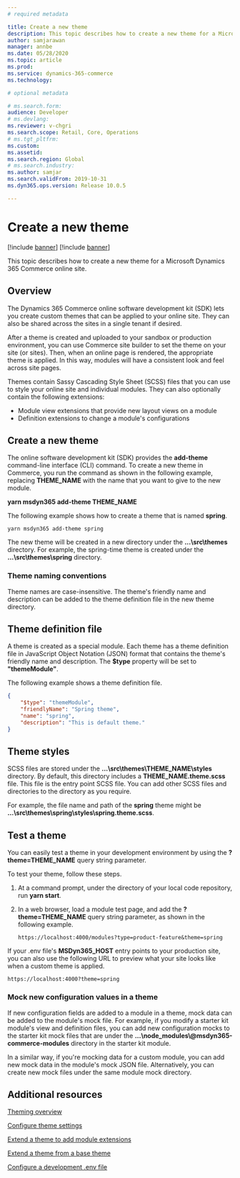 ```yaml
---
# required metadata

title: Create a new theme
description: This topic describes how to create a new theme for a Microsoft Dynamics 365 Commerce online site. 
author: samjarawan
manager: annbe
ms.date: 05/28/2020
ms.topic: article
ms.prod: 
ms.service: dynamics-365-commerce
ms.technology: 

# optional metadata

# ms.search.form: 
audience: Developer
# ms.devlang: 
ms.reviewer: v-chgri
ms.search.scope: Retail, Core, Operations
# ms.tgt_pltfrm: 
ms.custom: 
ms.assetid: 
ms.search.region: Global
# ms.search.industry: 
ms.author: samjar
ms.search.validFrom: 2019-10-31
ms.dyn365.ops.version: Release 10.0.5

---
```

# Create a new theme

[!include [banner](../includes/preview-banner.md)]
[!include [banner](../includes/banner.md)]

This topic describes how to create a new theme for a Microsoft Dynamics 365 Commerce online site.

## Overview

The Dynamics 365 Commerce online software development kit (SDK) lets you create custom themes that can be applied to your online site. They can also be shared across the sites in a single tenant if desired.

After a theme is created and uploaded to your sandbox or production environment, you can use Commerce site builder to set the theme on your site (or sites). Then, when an online page is rendered, the appropriate theme is applied. In this way, modules will have a consistent look and feel across site pages.

Themes contain Sassy Cascading Style Sheet (SCSS) files that you can use to style your online site and individual modules. They can also optionally contain the following extensions:

- Module view extensions that provide new layout views on a module
- Definition extensions to change a module's configurations

## Create a new theme

The online software development kit (SDK) provides the **add-theme** command-line interface (CLI) command. To create a new theme in Commerce, you run the command as shown in the following example, replacing **THEME\_NAME** with the name that you want to give to the new module. 

**yarn msdyn365 add-theme THEME\_NAME**

The following example shows how to create a theme that is named **spring**.

```Console
yarn msdyn365 add-theme spring
```

The new theme will be created in a new directory under the **...\\src\\themes** directory. For example, the spring-time theme is created under the **...\\src\\themes\\spring** directory.

### Theme naming conventions

Theme names are case-insensitive. The theme's friendly name and description can be added to the theme definition file in the new theme directory.

## Theme definition file

A theme is created as a special module. Each theme has a theme definition file in JavaScript Object Notation (JSON) format that contains the theme's friendly name and description. The **$type** property will be set to **"themeModule"**.

The following example shows a theme definition file.

```json
{
    "$type": "themeModule",
    "friendlyName": "Spring theme",
    "name": "spring",
    "description": "This is default theme."
}
```

## Theme styles

SCSS files are stored under the **...\\src\\themes\\THEME\_NAME\\styles** directory. By default, this directory includes a **THEME\_NAME.theme.scss** file. This file is the entry point SCSS file. You can add other SCSS files and directories to the directory as you require.

For example, the file name and path of the **spring** theme might be **...\\src\\themes\\spring\\styles\\spring.theme.scss**.


## Test a theme

You can easily test a theme in your development environment by using the **?theme=THEME\_NAME** query string parameter.

To test your theme, follow these steps.

1. At a command prompt, under the directory of your local code repository, run **yarn start**. 
1. In a web browser, load a module test page, and add the **?theme=THEME\_NAME** query string parameter, as shown in the following example.

    `https://localhost:4000/modules?type=product-feature&theme=spring`

If your .env file's **MSDyn365\_HOST** entry points to your production site, you can also use the following URL to preview what your site looks like when a custom theme is applied.

`https://localhost:4000?theme=spring`

### Mock new configuration values in a theme

If new configuration fields are added to a module in a theme, mock data can be added to the module's mock file. For example, if you modify a starter kit module's view and definition files, you can add new configuration mocks to the starter kit mock files that are under the **...\node_modules\\@msdyn365-commerce-modules** directory in the starter kit module.

In a similar way, if you're mocking data for a custom module, you can add new mock data in the module's mock JSON file. Alternatively, you can create new mock files under the same module mock directory.

## Additional resources

[Theming overview](theming.md)

[Configure theme settings](configure-theme-settings.md)

[Extend a theme to add module extensions](theme-module-extensions.md)

[Extend a theme from a base theme](extend-theme.md)

[Configure a development .env file](configure-env-file.md)
